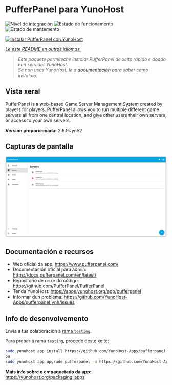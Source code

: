 <!--
NOTA: Este README foi creado automáticamente por <https://github.com/YunoHost/apps/tree/master/tools/readme_generator>
NON debe editarse manualmente.
-->

# PufferPanel para YunoHost

[![Nivel de integración](https://apps.yunohost.org/badge/integration/pufferpanel)](https://ci-apps.yunohost.org/ci/apps/pufferpanel/)
![Estado de funcionamento](https://apps.yunohost.org/badge/state/pufferpanel)
![Estado de mantemento](https://apps.yunohost.org/badge/maintained/pufferpanel)

[![Instalar PufferPanel con YunoHost](https://install-app.yunohost.org/install-with-yunohost.svg)](https://install-app.yunohost.org/?app=pufferpanel)

*[Le este README en outros idiomas.](./ALL_README.md)*

> *Este paquete permíteche instalar PufferPanel de xeito rápido e doado nun servidor YunoHost.*  
> *Se non usas YunoHost, le a [documentación](https://yunohost.org/install) para saber como instalalo.*

## Vista xeral

PufferPanel is a web-based Game Server Management System created by players for players. PufferPanel allows you to run multiple different game servers all from one central location, and give other users their own servers, or access to your own servers.


**Versión proporcionada:** 2.6.9~ynh2

## Capturas de pantalla

![Captura de pantalla de PufferPanel](./doc/screenshots/serverlist.png)

## Documentación e recursos

- Web oficial da app: <https://www.pufferpanel.com/>
- Documentación oficial para admin: <https://docs.pufferpanel.com/en/latest/>
- Repositorio de orixe do código: <https://github.com/PufferPanel/PufferPanel>
- Tenda YunoHost: <https://apps.yunohost.org/app/pufferpanel>
- Informar dun problema: <https://github.com/YunoHost-Apps/pufferpanel_ynh/issues>

## Info de desenvolvemento

Envía a túa colaboración á [rama `testing`](https://github.com/YunoHost-Apps/pufferpanel_ynh/tree/testing).

Para probar a rama `testing`, procede deste xeito:

```bash
sudo yunohost app install https://github.com/YunoHost-Apps/pufferpanel_ynh/tree/testing --debug
ou
sudo yunohost app upgrade pufferpanel -u https://github.com/YunoHost-Apps/pufferpanel_ynh/tree/testing --debug
```

**Máis info sobre o empaquetado da app:** <https://yunohost.org/packaging_apps>
